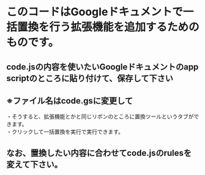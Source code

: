 # このコードはGoogleドキュメントで一括置換を行う拡張機能を追加するためのものです。

## code.jsの内容を使いたいGoogleドキュメントのapp scriptのところに貼り付けて、保存して下さい
## ※ファイル名はcode.gsに変更して
・そうすると、拡張機能とかと同じリボンのところに置換ツールというタブができます。<br />
・クリックして一括置換を実行で実行できます。
## なお、置換したい内容に合わせてcode.jsのrulesを変えて下さい。